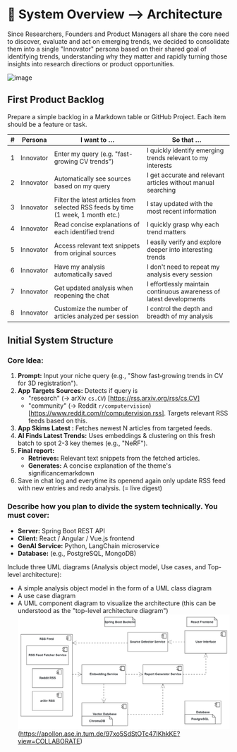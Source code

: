 # 📝 System Overview —> Architecture

Since Researchers, Founders and Product Managers all share the core need to discover, evaluate and act on emerging trends, we decided to consolidate them into a single "Innovator" persona based on their shared goal of identifying trends, understanding why they matter and rapidly turning those insights into research directions or product opportunities.

![image](https://hackmd.io/_uploads/H1nPN87Wxg.png)

## First Product Backlog

Prepare a simple backlog in a Markdown table or GitHub Project. Each item should be a feature or task.

| # | Persona   | I want to …                                                        | So that …                                                           |
|---|-----------|--------------------------------------------------------------------|----------------------------------------------------------------------|
| 1 | Innovator | Enter my  query (e.g. "fast-growing CV trends")              | I quickly identify emerging trends relevant to my interests          |
| 2 | Innovator | Automatically see sources based on my query           | I get accurate and relevant articles without manual searching        |
| 3 | Innovator | Filter the latest articles from selected RSS feeds by time (1 week, 1 month etc.)                   | I stay updated with the most recent information                      |
| 4 | Innovator | Read concise explanations of each identified trend                 | I quickly grasp why each trend matters                               |
| 5 | Innovator | Access relevant text snippets from original sources                | I easily verify and explore deeper into interesting trends           |
| 6 | Innovator | Have my analysis automatically saved                               | I don't need to repeat my analysis every session                     |
| 7 | Innovator | Get updated analysis when reopening the chat                       | I effortlessly maintain continuous awareness of latest developments  |
| 8| Innovator | Customize the number of articles analyzed per session              | I control the depth and breadth of my analysis                       |


## Initial System Structure
### Core Idea:
1.  **Prompt:** Input your niche query (e.g., "Show fast‑growing trends in CV for 3D registration").
2.  **App Targets Sources:**
    Detects if query is 
    *   "research" (-> arXiv `cs.CV`) [https://rss.arxiv.org/rss/cs.CV]  
    *   "community" (-> Reddit `r/computervision`) [https://www.reddit.com/r/computervision.rss].
    Targets relevant RSS feeds based on this.
3.  **App Skims Latest :** Fetches newest N articles from targeted feeds.
4.  **AI Finds Latest Trends:** Uses embeddings & clustering on this fresh batch to spot 2-3 key themes (e.g., "NeRF").
5.  **Final report:**
    *   **Retrieves:** Relevant text snippets from the fetched articles.
    *   **Generates:** A concise explanation of the theme's significancemarkdown
6. Save in chat log and everytime its openend again only update RSS feed with new entries and redo analysis. (= live digest)


### Describe how you plan to divide the system technically. You must cover:

- **Server:** Spring Boot REST API
- **Client:** React / Angular / Vue.js frontend
- **GenAI Service:** Python, LangChain microservice
- **Database:** (e.g., PostgreSQL, MongoDB)

Include three UML diagrams (Analysis object model, Use cases, and Top-level architecture):

- A simple analysis object model in the form of a UML class diagram
- A use case diagram
- A UML component diagram to visualize the architecture (this can be understood as the "top-level architecture diagram")
![image](https://github.com/AET-DevOps25/team-dev_ops/blob/main/docs/Product%20backlog%20%26%20architecture/assets/Architecture.png)
(https://apollon.ase.in.tum.de/97xo5SdStOTc47IKhkKE?view=COLLABORATE)
